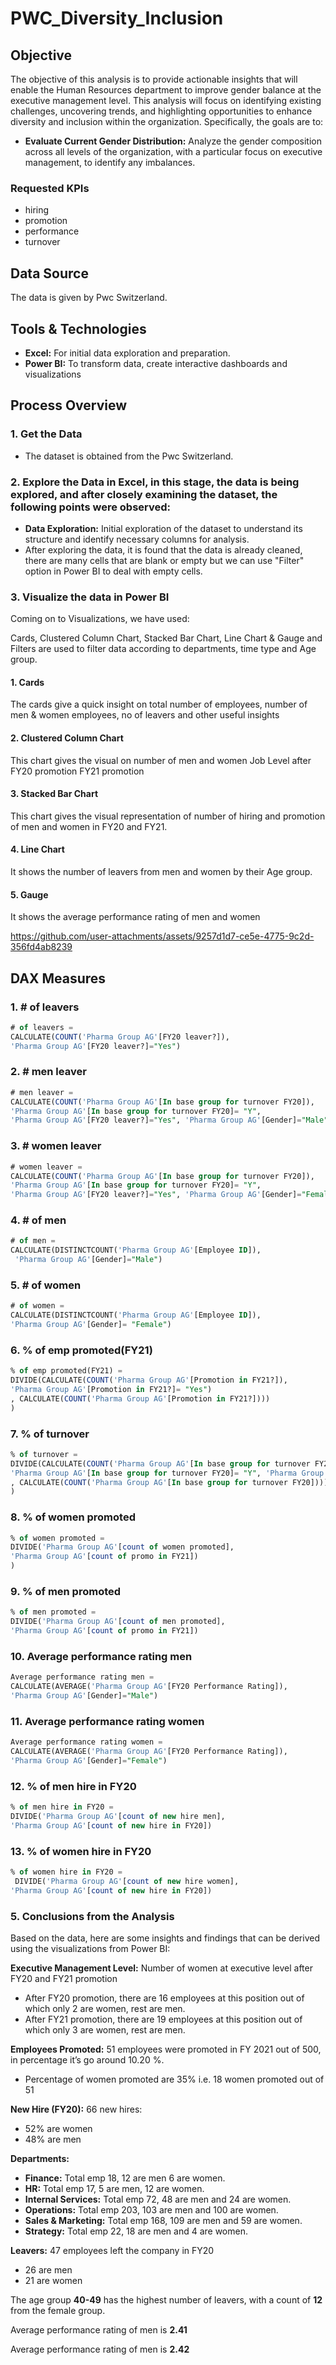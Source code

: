 # PWC_Diversity_Inclusion

## Objective
The objective of this analysis is to provide actionable insights that will enable the Human Resources department to improve gender balance at the executive management level. This analysis will focus on identifying existing challenges, uncovering trends, and highlighting opportunities to enhance diversity and inclusion within the organization. Specifically, the goals are to:
- **Evaluate Current Gender Distribution:** Analyze the gender composition across all levels of the organization, with a particular focus on executive management, to identify any imbalances.

### Requested KPIs
- hiring
- promotion
- performance
- turnover

## Data Source
The data is given by Pwc Switzerland.

## Tools & Technologies
- **Excel:** For initial data exploration and preparation.
- **Power BI:** To transform data, create interactive dashboards and visualizations

## Process Overview
### 1. Get the Data
- The dataset is obtained from the Pwc Switzerland.

### 2. Explore the Data in Excel, in this stage, the data is being explored, and after closely examining the dataset, the following points were observed:
- **Data Exploration:** Initial exploration of the dataset to understand its structure and identify necessary columns for analysis.
- After exploring the data, it is found that the data is already cleaned, there are many cells that are blank or empty but we can use "Filter" option in Power BI to deal with empty cells.

### 3. Visualize the data in Power BI

Coming on to Visualizations, we have used:

Cards, Clustered Column Chart, Stacked Bar Chart, Line Chart & Gauge and Filters are used to filter data according to departments, time type and Age group.

#### 1. Cards

The cards give a quick insight on total number of employees, number of men & women employees, no of leavers and other useful insights 

#### 2. Clustered Column Chart

This chart gives the visual on number of men and women Job Level after FY20 promotion FY21 promotion

#### 3. Stacked Bar Chart

This chart gives the visual representation of number of hiring and promotion of men and women in FY20 and FY21.

#### 4. Line Chart

It shows the number of leavers from men and women by their Age group.

#### 5. Gauge

It shows the average performance rating of men and women

https://github.com/user-attachments/assets/9257d1d7-ce5e-4775-9c2d-356fd4ab8239

## DAX Measures

### 1. # of leavers
```sql
# of leavers =
CALCULATE(COUNT('Pharma Group AG'[FY20 leaver?]), 
'Pharma Group AG'[FY20 leaver?]="Yes")

```

### 2. # men leaver
```sql
# men leaver = 
CALCULATE(COUNT('Pharma Group AG'[In base group for turnover FY20]), 
'Pharma Group AG'[In base group for turnover FY20]= "Y",
'Pharma Group AG'[FY20 leaver?]="Yes", 'Pharma Group AG'[Gender]="Male")

```

### 3. # women leaver
```sql
# women leaver =
CALCULATE(COUNT('Pharma Group AG'[In base group for turnover FY20]),
'Pharma Group AG'[In base group for turnover FY20]= "Y",
'Pharma Group AG'[FY20 leaver?]="Yes", 'Pharma Group AG'[Gender]="Female")

```

### 4. # of men
```sql
# of men = 
CALCULATE(DISTINCTCOUNT('Pharma Group AG'[Employee ID]), 
 'Pharma Group AG'[Gender]="Male")

```

### 5. # of women
```sql
# of women = 
CALCULATE(DISTINCTCOUNT('Pharma Group AG'[Employee ID]),
'Pharma Group AG'[Gender]= "Female")

```

### 6. % of emp promoted(FY21)
```sql
% of emp promoted(FY21) = 
DIVIDE(CALCULATE(COUNT('Pharma Group AG'[Promotion in FY21?]),
'Pharma Group AG'[Promotion in FY21?]= "Yes")
, CALCULATE(COUNT('Pharma Group AG'[Promotion in FY21?])))
)

```

### 7. % of turnover
```sql
% of turnover = 
DIVIDE(CALCULATE(COUNT('Pharma Group AG'[In base group for turnover FY20]),
'Pharma Group AG'[In base group for turnover FY20]= "Y", 'Pharma Group AG'[FY20 leaver?]="Yes")
, CALCULATE(COUNT('Pharma Group AG'[In base group for turnover FY20])))
)

```

### 8. % of women promoted
```sql
% of women promoted = 
DIVIDE('Pharma Group AG'[count of women promoted], 
'Pharma Group AG'[count of promo in FY21])
)

```

### 9. % of men promoted
```sql
% of men promoted = 
DIVIDE('Pharma Group AG'[count of men promoted], 
'Pharma Group AG'[count of promo in FY21])

```

### 10. Average performance rating men
```sql
Average performance rating men = 
CALCULATE(AVERAGE('Pharma Group AG'[FY20 Performance Rating]), 
'Pharma Group AG'[Gender]="Male")

```

### 11. Average performance rating women
```sql
Average performance rating women = 
CALCULATE(AVERAGE('Pharma Group AG'[FY20 Performance Rating]), 
'Pharma Group AG'[Gender]="Female")

```

### 12. % of men hire in FY20
```sql
% of men hire in FY20 = 
DIVIDE('Pharma Group AG'[count of new hire men], 
'Pharma Group AG'[count of new hire in FY20])

```

### 13. % of women hire in FY20
```sql
% of women hire in FY20 =
 DIVIDE('Pharma Group AG'[count of new hire women], 
'Pharma Group AG'[count of new hire in FY20])
```


### 5. Conclusions from the Analysis

Based on the data, here are some insights and findings that can be derived using the visualizations from Power BI:

**Executive Management Level:** Number of women at executive level after FY20 and FY21 promotion
- After FY20 promotion, there are 16 employees at this position out of which only 2 are women, rest are men.
- After FY21 promotion, there are 19 employees at this position out of which only 3 are women, rest are men.

**Employees Promoted:** 51 employees were promoted in FY 2021 out of 500, in percentage it’s go around 10.20 %.
- Percentage of women promoted are 35% i.e. 18 women promoted out of 51

**New Hire (FY20):** 66 new hires:
- 52% are women
- 48% are men

**Departments:** 
- **Finance:** Total emp 18, 12 are men 6 are women.
- **HR:** Total emp 17, 5 are men, 12 are women.
- **Internal Services:** Total emp 72, 48 are men and 24 are women.
- **Operations:** Total emp 203, 103 are men and 100 are women.
- **Sales & Marketing:** Total emp 168, 109 are men and 59 are women.
- **Strategy:** Total emp 22, 18 are men and 4 are women.

**Leavers:** 47 employees left the company in FY20
- 26 are men
- 21 are women

The age group **40-49** has the highest number of leavers, with a count of **12** from the female group.

Average performance rating of men is **2.41**

Average performance rating of men is **2.42**


